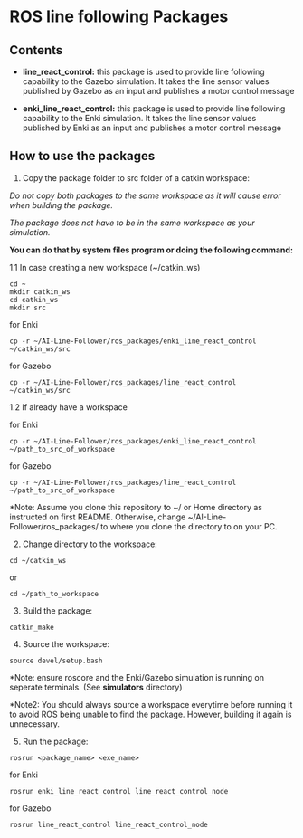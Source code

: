 # ROS line following Packages

## Contents

* __line_react_control:__ this package is used to provide line following capability to the Gazebo simulation. It takes the line sensor values published by Gazebo as an input and publishes a motor control message

* __enki_line_react_control:__ this package is used to provide line following capability to the Enki simulation. It takes the line sensor values published by Enki as an input and publishes a motor control message

## How to use the packages

1. Copy the package folder to src folder of a catkin workspace:

*Do not copy both packages to the same workspace as it will cause error when building the package.*

*The package does not have to be in the same workspace as your simulation.*

__You can do that by system files program or doing the following command:__

1.1 In case creating a new workspace (~/catkin_ws)
```
cd ~
mkdir catkin_ws
cd catkin_ws
mkdir src
```
for Enki
```
cp -r ~/AI-Line-Follower/ros_packages/enki_line_react_control ~/catkin_ws/src
```
for Gazebo
```
cp -r ~/AI-Line-Follower/ros_packages/line_react_control ~/catkin_ws/src
```
1.2 If already have a workspace

for Enki
```
cp -r ~/AI-Line-Follower/ros_packages/enki_line_react_control ~/path_to_src_of_workspace
```
for Gazebo
```
cp -r ~/AI-Line-Follower/ros_packages/line_react_control ~/path_to_src_of_workspace
```

*Note: Assume you clone this repository to ~/ or Home directory as instructed on first README. Otherwise, change ~/AI-Line-Follower/ros_packages/ to where you clone the directory to on your PC.

2. Change directory to the workspace:
```
cd ~/catkin_ws
```
or
```
cd ~/path_to_workspace
```
3. Build the package:
```
catkin_make
```
4. Source the workspace:
```
source devel/setup.bash
```

*Note: ensure roscore and the Enki/Gazebo simulation is running on seperate terminals. (See __simulators__ directory)

*Note2: You should always source a workspace everytime before running it to avoid ROS being unable to find the package. However, building it again is unnecessary.

5. Run the package:
```
rosrun <package_name> <exe_name>
```
for Enki
```
rosrun enki_line_react_control line_react_control_node
```
for Gazebo
```
rosrun line_react_control line_react_control_node
```
